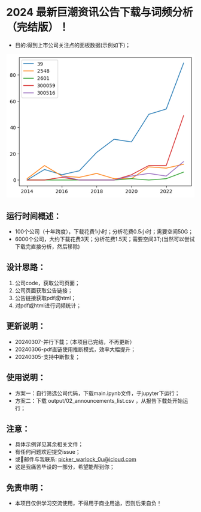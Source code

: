 # 2024 最新巨潮资讯公告下载与词频分析（完结版）！
* 目的:得到上市公司关注点的面板数据(示例如下)；
<!-- 插入图片本地 -->
![统计](output/line_graph.png)
## 运行时间概述：
* 100个公司（十年跨度），下载花费1小时；分析花费0.5小时；需要空间50G；
* 6000个公司，大约下载花费3天；分析花费1.5天；需要空间3T;(当然可以尝试下载完直接分析，然后移除)
## 设计思路：
1. 公司code，获取公司页面；
2. 公司页面获取公告链接；
3. 公告链接获取pdf或html；
4. 对pdf或html进行词频统计；
## 更新说明：
* 20240307-并行下载；（本项目已完结，不再更新）
* 20240306-pdf直链使用推断模式，效率大幅提升；
* 20240305-支持中断恢复；
## 使用说明：
* 方案一：自行筛选公司代码，下载main.ipynb文件，于jupyter下运行；
* 方案二：下载 output/02_announcements_list.csv ，从报告下载处开始运行；
## 注意：
* 具体示例详见其余相关文件；
* 有任何问题欢迎提交issue；
* 或📮邮件与我联系: picker_warlock_0u@icloud.com
* 这是我痛苦毕设的一部分，希望能帮到你；
## 免责申明：
* 本项目仅供学习交流使用，不得用于商业用途，否则后果自负！
